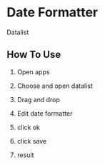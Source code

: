# Date Formatter

Datalist 

## How To Use

1. Open apps

2. Choose and open datalist

3. Drag and drop

4. Edit date formatter

5. click ok

6. click save

7. result
